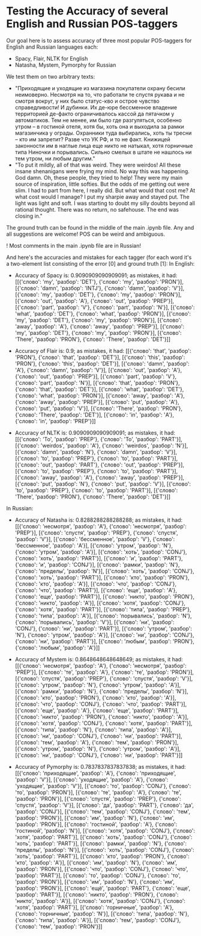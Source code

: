 # Testing the Accuracy of several English and Russian POS-taggers

Our goal here is to assess accuracy of three most popular POS-taggers for English and Russian languages each:
- Spacy, Flair, NLTK for English
- Natasha, Mystem, Pymorphy for Russian

We test them on two arbitrary texts:
- "Приходящие и уходящие из магазина покупатели охрану бесили неимоверно. Несмотря на то, что работали те спустя рукава и не смотря вокруг, у них было статус-кво и острое чувство справедливости! И дубинки. Их де-юре бессменное владение территорией де-факто ограничивалось кассой да пятачком у автоматиков. Тем не менее, им было где разгуляться, особенно утром – в гостиной отеля, хотя бы, хоть она и выходила за рамки магазинчика у ограды. Охранники туда выбирались, хоть ты тресни – кто им запретит? Разве что УК РФ, и то не факт. Книжицей законности им в наглые лица еще никто не натыкал, хотя горничные типа Ниночки и порывались. Сильно смелых в штате не нашлось ни тем утром, ни любым другим."
- "To put it mildly, all of that was weird. They were weirdos! All these insane shenanigans were frying my mind. No way this was happening. God damn. Oh, these people, they tried to help! They were my main source of inspiration, little softies. But the odds of me getting out were slim. I had to part from here, I really did. But what would that cost me?  At what cost would I manage? I put my sharpie away and stayed put. The light was light and soft. I was starting to doubt my silly doubts beyond all rational thought. There was no return, no safehouse. The end was closing in."

The ground truth can be found in the middle of the main .ipynb file. Any and all suggestions are welcome! POS can be weird and ambiguous.

! Most comments in the main .ipynb file are in Russian!

And here's the accuracies and mistakes for each tagger (for each word it's a two-element list consisting of the error [0] and ground truth [1]:
In English:
- Accuracy of Spacy is: 0.9090909090909091; as mistakes, it had:  [[{'слово': 'my', 'разбор': 'DET'}, {'слово': 'my', 'разбор': 'PRON'}], [{'слово': 'damn', 'разбор': 'INTJ'}, {'слово': 'damn', 'разбор': 'V'}], [{'слово': 'my', 'разбор': 'DET'}, {'слово': 'my', 'разбор': 'PRON'}], [{'слово': 'out', 'разбор': 'A'}, {'слово': 'out', 'разбор': 'PREP'}], [{'слово': 'part', 'разбор': 'V'}, {'слово': 'part', 'разбор': 'N'}], [{'слово': 'what', 'разбор': 'DET'}, {'слово': 'what', 'разбор': 'PRON'}], [{'слово': 'my', 'разбор': 'DET'}, {'слово': 'my', 'разбор': 'PRON'}], [{'слово': 'away', 'разбор': 'A'}, {'слово': 'away', 'разбор': 'PREP'}], [{'слово': 'my', 'разбор': 'DET'}, {'слово': 'my', 'разбор': 'PRON'}], [{'слово': 'There', 'разбор': 'PRON'}, {'слово': 'There', 'разбор': 'DET'}]]

- Accuracy of Flair is: 0.9; as mistakes, it had:  [[{'слово': 'that', 'разбор': 'PRON'}, {'слово': 'that', 'разбор': 'DET'}], [{'слово': 'this', 'разбор': 'PRON'}, {'слово': 'this', 'разбор': 'DET'}], [{'слово': 'damn', 'разбор': 'A'}, {'слово': 'damn', 'разбор': 'V'}], [{'слово': 'out', 'разбор': 'A'}, {'слово': 'out', 'разбор': 'PREP'}], [{'слово': 'part', 'разбор': 'V'}, {'слово': 'part', 'разбор': 'N'}], [{'слово': 'that', 'разбор': 'PRON'}, {'слово': 'that', 'разбор': 'DET'}], [{'слово': 'what', 'разбор': 'DET'}, {'слово': 'what', 'разбор': 'PRON'}], [{'слово': 'away', 'разбор': 'A'}, {'слово': 'away', 'разбор': 'PREP'}], [{'слово': 'put', 'разбор': 'A'}, {'слово': 'put', 'разбор': 'V'}], [{'слово': 'There', 'разбор': 'PRON'}, {'слово': 'There', 'разбор': 'DET'}], [{'слово': 'in', 'разбор': 'A'}, {'слово': 'in', 'разбор': 'PREP'}]]

- Accuracy of NLTK is: 0.9090909090909091; as mistakes, it had:  [[{'слово': 'To', 'разбор': 'PREP'}, {'слово': 'To', 'разбор': 'PART'}], [{'слово': 'weirdos', 'разбор': 'A'}, {'слово': 'weirdos', 'разбор': 'N'}], [{'слово': 'damn', 'разбор': 'N'}, {'слово': 'damn', 'разбор': 'V'}], [{'слово': 'to', 'разбор': 'PREP'}, {'слово': 'to', 'разбор': 'PART'}], [{'слово': 'out', 'разбор': 'PART'}, {'слово': 'out', 'разбор': 'PREP'}], [{'слово': 'to', 'разбор': 'PREP'}, {'слово': 'to', 'разбор': 'PART'}], [{'слово': 'away', 'разбор': 'A'}, {'слово': 'away', 'разбор': 'PREP'}], [{'слово': 'put', 'разбор': 'N'}, {'слово': 'put', 'разбор': 'V'}], [{'слово': 'to', 'разбор': 'PREP'}, {'слово': 'to', 'разбор': 'PART'}], [{'слово': 'There', 'разбор': 'PRON'}, {'слово': 'There', 'разбор': 'DET'}]]
 
In Russian:
- Accuracy of Natasha is: 0.8288288288288288; as mistakes, it had:  [[{'слово': 'несмотря', 'разбор': 'A'}, {'слово': 'несмотря', 'разбор': 'PREP'}], [{'слово': 'спустя', 'разбор': 'PREP'}, {'слово': 'спустя', 'разбор': 'V'}], [{'слово': 'бессменное', 'разбор': 'V'}, {'слово': 'бессменное', 'разбор': 'A'}], [{'слово': 'утром', 'разбор': 'N'}, {'слово': 'утром', 'разбор': 'A'}], [{'слово': 'хоть', 'разбор': 'CONJ'}, {'слово': 'хоть', 'разбор': 'PART'}], [{'слово': 'и', 'разбор': 'PART'}, {'слово': 'и', 'разбор': 'CONJ'}], [{'слово': 'рамки', 'разбор': 'N'}, {'слово': 'пределы', 'разбор': 'N'}], [{'слово': 'хоть', 'разбор': 'CONJ'}, {'слово': 'хоть', 'разбор': 'PART'}], [{'слово': 'кто', 'разбор': 'PRON'}, {'слово': 'кто', 'разбор': 'A'}], [{'слово': 'что', 'разбор': 'CONJ'}, {'слово': 'что', 'разбор': 'PART'}], [{'слово': 'еще', 'разбор': 'A'}, {'слово': 'еще', 'разбор': 'PART'}], [{'слово': 'никто', 'разбор': 'PRON'}, {'слово': 'никто', 'разбор': 'A'}], [{'слово': 'хотя', 'разбор': 'CONJ'}, {'слово': 'хотя', 'разбор': 'PART'}], [{'слово': 'типа', 'разбор': 'PREP'}, {'слово': 'типа', 'разбор': 'A'}], [{'слово': 'порывались', 'разбор': 'N'}, {'слово': 'порывались', 'разбор': 'V'}], [{'слово': 'ни', 'разбор': 'CONJ'}, {'слово': 'ни', 'разбор': 'PART'}], [{'слово': 'утром', 'разбор': 'N'}, {'слово': 'утром', 'разбор': 'A'}], [{'слово': 'ни', 'разбор': 'CONJ'}, {'слово': 'ни', 'разбор': 'PART'}], [{'слово': 'любым', 'разбор': 'PRON'}, {'слово': 'любым', 'разбор': 'A'}]]

- Accuracy of Mystem is: 0.8648648648648649; as mistakes, it had:  [[{'слово': 'несмотря', 'разбор': 'A'}, {'слово': 'несмотря', 'разбор': 'PREP'}], [{'слово': 'те', 'разбор': 'A'}, {'слово': 'те', 'разбор': 'PRON'}], [{'слово': 'спустя', 'разбор': 'PREP'}, {'слово': 'спустя', 'разбор': 'V'}], [{'слово': 'утром', 'разбор': 'N'}, {'слово': 'утром', 'разбор': 'A'}], [{'слово': 'рамки', 'разбор': 'N'}, {'слово': 'пределы', 'разбор': 'N'}], [{'слово': 'кто', 'разбор': 'PRON'}, {'слово': 'кто', 'разбор': 'A'}], [{'слово': 'что', 'разбор': 'CONJ'}, {'слово': 'что', 'разбор': 'PART'}], [{'слово': 'еще', 'разбор': 'A'}, {'слово': 'еще', 'разбор': 'PART'}], [{'слово': 'никто', 'разбор': 'PRON'}, {'слово': 'никто', 'разбор': 'A'}], [{'слово': 'хотя', 'разбор': 'CONJ'}, {'слово': 'хотя', 'разбор': 'PART'}], [{'слово': 'типа', 'разбор': 'N'}, {'слово': 'типа', 'разбор': 'A'}], [{'слово': 'ни', 'разбор': 'CONJ'}, {'слово': 'ни', 'разбор': 'PART'}], [{'слово': 'тем', 'разбор': 'A'}, {'слово': 'тем', 'разбор': 'PRON'}], [{'слово': 'утром', 'разбор': 'N'}, {'слово': 'утром', 'разбор': 'A'}], [{'слово': 'ни', 'разбор': 'CONJ'}, {'слово': 'ни', 'разбор': 'PART'}]]

- Accuracy of Pymorphy is: 0.7837837837837838; as mistakes, it had:  [[{'слово': 'приходящие', 'разбор': 'A'}, {'слово': 'приходящие', 'разбор': 'V'}], [{'слово': 'уходящие', 'разбор': 'A'}, {'слово': 'уходящие', 'разбор': 'V'}], [{'слово': 'то', 'разбор': 'CONJ'}, {'слово': 'то', 'разбор': 'PRON'}], [{'слово': 'те', 'разбор': 'A'}, {'слово': 'те', 'разбор': 'PRON'}], [{'слово': 'спустя', 'разбор': 'PREP'}, {'слово': 'спустя', 'разбор': 'V'}], [{'слово': 'да', 'разбор': 'PART'}, {'слово': 'да', 'разбор': 'CONJ'}], [{'слово': 'тем', 'разбор': 'CONJ'}, {'слово': 'тем', 'разбор': 'PRON'}], [{'слово': 'им', 'разбор': 'N'}, {'слово': 'им', 'разбор': 'PRON'}], [{'слово': 'гостиной', 'разбор': 'A'}, {'слово': 'гостиной', 'разбор': 'N'}], [{'слово': 'хотя', 'разбор': 'CONJ'}, {'слово': 'хотя', 'разбор': 'PART'}], [{'слово': 'хоть', 'разбор': 'CONJ'}, {'слово': 'хоть', 'разбор': 'PART'}], [{'слово': 'рамки', 'разбор': 'N'}, {'слово': 'пределы', 'разбор': 'N'}], [{'слово': 'хоть', 'разбор': 'CONJ'}, {'слово': 'хоть', 'разбор': 'PART'}], [{'слово': 'кто', 'разбор': 'PRON'}, {'слово': 'кто', 'разбор': 'A'}], [{'слово': 'им', 'разбор': 'N'}, {'слово': 'им', 'разбор': 'PRON'}], [{'слово': 'что', 'разбор': 'CONJ'}, {'слово': 'что', 'разбор': 'PART'}], [{'слово': 'то', 'разбор': 'CONJ'}, {'слово': 'то', 'разбор': 'PRON'}], [{'слово': 'им', 'разбор': 'N'}, {'слово': 'им', 'разбор': 'PRON'}], [{'слово': 'ещё', 'разбор': 'PART'}, {'слово': 'еще', 'разбор': 'PART'}], [{'слово': 'никто', 'разбор': 'PRON'}, {'слово': 'никто', 'разбор': 'A'}], [{'слово': 'хотя', 'разбор': 'CONJ'}, {'слово': 'хотя', 'разбор': 'PART'}], [{'слово': 'горничные', 'разбор': 'A'}, {'слово': 'горничные', 'разбор': 'N'}], [{'слово': 'типа', 'разбор': 'N'}, {'слово': 'типа', 'разбор': 'A'}], [{'слово': 'тем', 'разбор': 'CONJ'}, {'слово': 'тем', 'разбор': 'PRON'}]]
